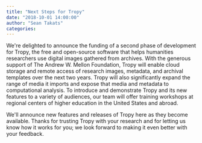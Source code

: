 ```yaml
---
title: "Next Steps for Tropy"
date: "2018-10-01 14:00:00"
author: "Sean Takats"
categories:
---
```


We're delighted to announce the funding of a second phase of development for Tropy, the free and open-source software that helps humanities researchers use digital images gathered from archives. With the generous support of The Andrew W. Mellon Foundation, Tropy will enable cloud storage and remote access of research images, metadata, and archival templates over the next two years. Tropy will also significantly expand the range of media it imports and expose that media and metadata to computational analysis. To introduce and demonstrate Tropy and its new features to a variety of audiences, our team will offer training workshops at regional centers of higher education in the United States and abroad.

We'll announce new features and releases of Tropy here as they become available. Thanks for trusting Tropy with your research and for letting us know how it works for you; we look forward to making it even better with your feedback.
